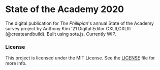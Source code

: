 # State of the Academy 2020

The digital publication for *The Phillipian*'s annual State of the Academy survey project by Anthony Kim '21 Digital Editor CXLII,CXLIII (@createandbuild). Built using sota.js. Currently WIP.

### License

This project is licensed under the MIT License. See the [LICENSE](LICENSE) file for more info.
